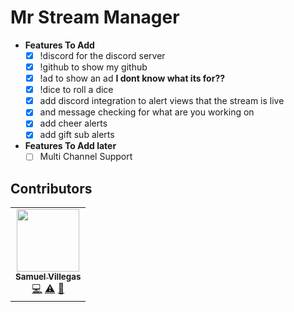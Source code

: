 # Mr Stream Manager

- **Features To Add**
    - [X] !discord for the discord server
    - [X] !github to show my github
    - [X] !ad to show an ad **I dont know what its for??**
    - [X] !dice to roll a dice
    - [X] add discord integration to alert views that the stream is live
    - [X] and message checking for what are you working on
    - [X] add cheer alerts 
    - [X] add gift sub alerts

- **Features To Add later**
    - [ ] Multi Channel Support

## Contributors
<table>
  <tr>
    <td align="center"><a href="https://github.com/DevSamuelV"><img src="https://avatars2.githubusercontent.com/u/52802289?s=400&u=e2816f26e0a134f3b00ba0305cff5407092093ac&v=4" width="100px;" alt=""/><br /><sub><b>Samuel Villegas</b></sub></a><br /><a href="https://github.com/DevSamuelV/Mr-Stream-Manager/commits?author=devsamuelv" title="Code">💻</a> <a href="https://github.com/DevSamuelV/Mr-Stream-Manager/commits?author=devsamuelv" title="Tests">⚠️</a> <a href="https://github.com/DevSamuelV/Mr-Stream-Manager/commits?author=devsamuelv" title="Documentation">📖</a></td>
</table>
